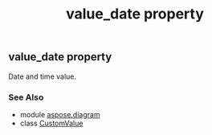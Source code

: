 ﻿---
title: value_date property
second_title: Aspose.Diagram for Python via .NET API References
description: 
type: docs
weight: 40
url: /python-net/aspose.diagram/customvalue/value_date/
is_root: false
---

## value_date property


Date and time value.

### See Also
* module [aspose.diagram](../../)
* class [CustomValue](/diagram/python-net/aspose.diagram/customvalue)
